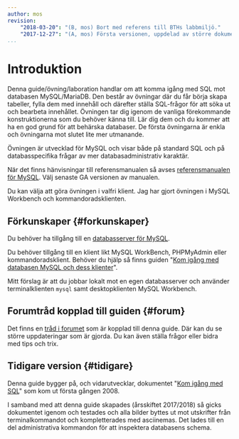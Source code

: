 ```yaml
---
author: mos
revision:
    "2018-03-20": "(B, mos) Bort med referens till BTHs labbmiljö."
    "2017-12-27": "(A, mos) Första versionen, uppdelad av större dokument."
...
```

Introduktion
==================================

Denna guide/övning/laboration handlar om att komma igång med SQL mot databasen MySQL/MariaDB. Den består av övningar där du får börja skapa tabeller, fylla dem med innehåll och därefter ställa SQL-frågor för att söka ut och bearbeta innehållet. Övningen tar dig igenom de vanliga förekommande konstruktionerna som du behöver känna till. Lär dig dem och du kommer att ha en god grund för att behärska databaser. De första övningarna är enkla och övningarna mot slutet lite mer utmanande.

Övningen är utvecklad för MySQL och visar både på standard SQL och på databasspecifika frågar av mer databasadministrativ karaktär.

När det finns hänvisningar till referensmanualen så avses [referensmanualen för MySQL](http://dev.mysql.com/doc/refman/5.7/en/). Välj senaste GA versionen av manualen.

Du kan välja att göra övningen i valfri klient. Jag har gjort övningen i MySQL Workbench och kommandoradsklienten.



Förkunskaper {#forkunskaper}
----------------------------------

Du behöver ha tillgång till en [databasserver för MySQL](labbmiljo/mysql).

Du behöver tillgång till en klient likt MySQL WorkBench, PHPMyAdmin eller kommandoradsklient. Behöver du hjälp så finns guiden "[Kom igång med databasen MySQL och dess klienter](kunskap/kom-igang-med-databasen-mysql-och-dess-klienter)".

<!--
Du kan jobba [BTH's labbmiljö för MySQL](kunskap/bth-s-labbmiljo-for-databasen-mysql).
-->

Mitt förslag är att du jobbar lokalt mot en egen databasserver och använder terminalklienten `mysql` samt desktopklienten MySQL Workbench.



Forumtråd kopplad till guiden {#forum}
----------------------------------

Det finns en [tråd i forumet](t/7233) som är kopplad till denna guide. Där kan du se större uppdateringar som är gjorda. Du kan även ställa frågor eller bidra med tips och trix. 



Tidigare version {#tidigare}
----------------------------------

Denna guide bygger på, och vidarutvecklar, dokumentet "[Kom igång med SQL](uppgift/kom-igang-med-sql)" som kom ut första gången 2008.

I samband med att denna guide skapades (årsskiftet 2017/2018) så gicks dokumentet igenom och testades och alla bilder byttes ut mot utskrifter från terminalkommandot och kompletterades med asciinemas. Det lades till en del administrativa kommandon för att inspektera databasens schema.
